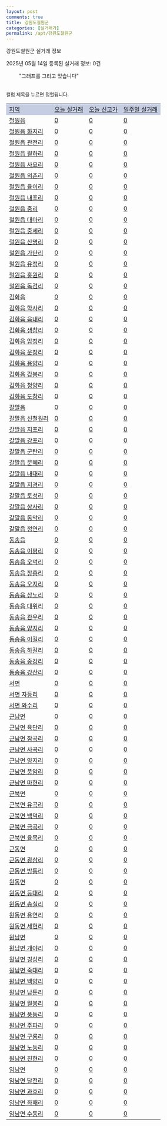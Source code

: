 ```yaml
---
layout: post
comments: true
title: 강원도철원군
categories: [실거래가]
permalink: /apt/강원도철원군
---
```


강원도철원군 실거래 정보

2025년 05월 14일 등록된 실거래 정보: 0건

<!--<script async src="https://pagead2.googlesyndication.com/pagead/js/adsbygoogle.js?client=ca-pub-3485438051770037"
 crossorigin="anonymous"></script>-->

<script type="text/javascript">
  google.charts.load('current', {'packages':['corechart']});
  google.charts.setOnLoadCallback(drawChart);

  function drawChart() {
    var data = google.visualization.arrayToDataTable([['거래일', '매매', '전월세', '전매'], ['21-01', 0, 1, 0], ['21-02', 0, 2, 0], ['21-03', 0, 1, 0], ['21-04', 1, 0, 0], ['21-05', 2, 0, 0], ['21-06', 0, 1, 0], ['21-07', 0, 2, 0], ['21-08', 7, 4, 0], ['21-09', 9, 5, 0], ['21-10', 14, 1, 0], ['21-11', 9, 7, 0], ['21-12', 10, 5, 1], ['22-01', 9, 2, 3], ['22-02', 4, 3, 11], ['22-03', 8, 4, 0], ['22-04', 6, 3, 0], ['22-05', 6, 5, 5], ['22-06', 12, 0, 2], ['22-07', 4, 2, 1], ['22-08', 2, 2, 0]]);

    var options = {
      title: '최근 1년간 유형별 거래량 추이',
      legend: { position: 'bottom' }
    };

    setTimeout(function() {
        var chart = new google.visualization.LineChart(document.getElementById('columnchart_material'));
        chart.draw(data, (options));
        document.getElementById('loading').style.display = 'none';
        var dayLabel = (new Date()).getDay();
        if (dayLabel < 2) {
            sorttable.innerSortFunction.apply(document.getElementById('week'), []);
            sorttable.innerSortFunction.apply(document.getElementById('week'), []);        
        }
        else {
            sorttable.innerSortFunction.apply(document.getElementById('today'), []);
            sorttable.innerSortFunction.apply(document.getElementById('today'), []);
        }
    }, 200);

  }
</script>

<div id="loading" style="z-index:20; display: block; margin-left: 35px">"그래프를 그리고 있습니다"</div>
<div id="columnchart_material" style="width: 95%; margin-left: -35px; display: block"></div>
<!--<div style="width: 95%; margin-left: -35px; display: block">
      <script async src="https://pagead2.googlesyndication.com/pagead/js/adsbygoogle.js?client=ca-pub-3485438051770037"
          crossorigin="anonymous"></script>
      <ins class="adsbygoogle"
          style="display:block"
          data-ad-format="fluid"
          data-ad-layout-key="-fb+5w+4e-db+86"
          data-ad-client="ca-pub-3485438051770037"
          data-ad-slot="1827090281"></ins>
      <script>
          (adsbygoogle = window.adsbygoogle || []).push({});
      </script>
</div>-->
<br>

<font size='small' style='font-size: small;'>컬럼 제목을 누르면 정렬됩니다.</font>
<table class="sortable">
  <tr style='background-color: rgba(114, 132, 186,0.4);'>
    <td id="region"><a href="#">지역</a></td>
    <td id="today"><a href="#">오늘 실거래</a></td>
    <td id="today_new"><a href="#">오늘 신고가</a></td>
    <td id="week"><a href="#">일주일 실거래</a></td>
  </tr>

  
  <tr class="item">
    <td><a href="강원도철원군철원읍">철원읍</a></td>
    <td><a href="강원도철원군철원읍">0</a></td>
    <td><a href="강원도철원군철원읍">0</a></td>
    <td><a href="강원도철원군철원읍">0</a></td>
  </tr>
    

  <tr class="item">
    <td><a href="강원도철원군철원읍화지리">철원읍 화지리</a></td>
    <td><a href="강원도철원군철원읍화지리">0</a></td>
    <td><a href="강원도철원군철원읍화지리">0</a></td>
    <td><a href="강원도철원군철원읍화지리">0</a></td>
  </tr>
    

  <tr class="item">
    <td><a href="강원도철원군철원읍관전리">철원읍 관전리</a></td>
    <td><a href="강원도철원군철원읍관전리">0</a></td>
    <td><a href="강원도철원군철원읍관전리">0</a></td>
    <td><a href="강원도철원군철원읍관전리">0</a></td>
  </tr>
    

  <tr class="item">
    <td><a href="강원도철원군철원읍월하리">철원읍 월하리</a></td>
    <td><a href="강원도철원군철원읍월하리">0</a></td>
    <td><a href="강원도철원군철원읍월하리">0</a></td>
    <td><a href="강원도철원군철원읍월하리">0</a></td>
  </tr>
    

  <tr class="item">
    <td><a href="강원도철원군철원읍사요리">철원읍 사요리</a></td>
    <td><a href="강원도철원군철원읍사요리">0</a></td>
    <td><a href="강원도철원군철원읍사요리">0</a></td>
    <td><a href="강원도철원군철원읍사요리">0</a></td>
  </tr>
    

  <tr class="item">
    <td><a href="강원도철원군철원읍외촌리">철원읍 외촌리</a></td>
    <td><a href="강원도철원군철원읍외촌리">0</a></td>
    <td><a href="강원도철원군철원읍외촌리">0</a></td>
    <td><a href="강원도철원군철원읍외촌리">0</a></td>
  </tr>
    

  <tr class="item">
    <td><a href="강원도철원군철원읍율이리">철원읍 율이리</a></td>
    <td><a href="강원도철원군철원읍율이리">0</a></td>
    <td><a href="강원도철원군철원읍율이리">0</a></td>
    <td><a href="강원도철원군철원읍율이리">0</a></td>
  </tr>
    

  <tr class="item">
    <td><a href="강원도철원군철원읍내포리">철원읍 내포리</a></td>
    <td><a href="강원도철원군철원읍내포리">0</a></td>
    <td><a href="강원도철원군철원읍내포리">0</a></td>
    <td><a href="강원도철원군철원읍내포리">0</a></td>
  </tr>
    

  <tr class="item">
    <td><a href="강원도철원군철원읍중리">철원읍 중리</a></td>
    <td><a href="강원도철원군철원읍중리">0</a></td>
    <td><a href="강원도철원군철원읍중리">0</a></td>
    <td><a href="강원도철원군철원읍중리">0</a></td>
  </tr>
    

  <tr class="item">
    <td><a href="강원도철원군철원읍대마리">철원읍 대마리</a></td>
    <td><a href="강원도철원군철원읍대마리">0</a></td>
    <td><a href="강원도철원군철원읍대마리">0</a></td>
    <td><a href="강원도철원군철원읍대마리">0</a></td>
  </tr>
    

  <tr class="item">
    <td><a href="강원도철원군철원읍중세리">철원읍 중세리</a></td>
    <td><a href="강원도철원군철원읍중세리">0</a></td>
    <td><a href="강원도철원군철원읍중세리">0</a></td>
    <td><a href="강원도철원군철원읍중세리">0</a></td>
  </tr>
    

  <tr class="item">
    <td><a href="강원도철원군철원읍산명리">철원읍 산명리</a></td>
    <td><a href="강원도철원군철원읍산명리">0</a></td>
    <td><a href="강원도철원군철원읍산명리">0</a></td>
    <td><a href="강원도철원군철원읍산명리">0</a></td>
  </tr>
    

  <tr class="item">
    <td><a href="강원도철원군철원읍가단리">철원읍 가단리</a></td>
    <td><a href="강원도철원군철원읍가단리">0</a></td>
    <td><a href="강원도철원군철원읍가단리">0</a></td>
    <td><a href="강원도철원군철원읍가단리">0</a></td>
  </tr>
    

  <tr class="item">
    <td><a href="강원도철원군철원읍유정리">철원읍 유정리</a></td>
    <td><a href="강원도철원군철원읍유정리">0</a></td>
    <td><a href="강원도철원군철원읍유정리">0</a></td>
    <td><a href="강원도철원군철원읍유정리">0</a></td>
  </tr>
    

  <tr class="item">
    <td><a href="강원도철원군철원읍홍원리">철원읍 홍원리</a></td>
    <td><a href="강원도철원군철원읍홍원리">0</a></td>
    <td><a href="강원도철원군철원읍홍원리">0</a></td>
    <td><a href="강원도철원군철원읍홍원리">0</a></td>
  </tr>
    

  <tr class="item">
    <td><a href="강원도철원군철원읍독검리">철원읍 독검리</a></td>
    <td><a href="강원도철원군철원읍독검리">0</a></td>
    <td><a href="강원도철원군철원읍독검리">0</a></td>
    <td><a href="강원도철원군철원읍독검리">0</a></td>
  </tr>
    

  <tr class="item">
    <td><a href="강원도철원군김화읍">김화읍</a></td>
    <td><a href="강원도철원군김화읍">0</a></td>
    <td><a href="강원도철원군김화읍">0</a></td>
    <td><a href="강원도철원군김화읍">0</a></td>
  </tr>
    

  <tr class="item">
    <td><a href="강원도철원군김화읍학사리">김화읍 학사리</a></td>
    <td><a href="강원도철원군김화읍학사리">0</a></td>
    <td><a href="강원도철원군김화읍학사리">0</a></td>
    <td><a href="강원도철원군김화읍학사리">0</a></td>
  </tr>
    

  <tr class="item">
    <td><a href="강원도철원군김화읍읍내리">김화읍 읍내리</a></td>
    <td><a href="강원도철원군김화읍읍내리">0</a></td>
    <td><a href="강원도철원군김화읍읍내리">0</a></td>
    <td><a href="강원도철원군김화읍읍내리">0</a></td>
  </tr>
    

  <tr class="item">
    <td><a href="강원도철원군김화읍생창리">김화읍 생창리</a></td>
    <td><a href="강원도철원군김화읍생창리">0</a></td>
    <td><a href="강원도철원군김화읍생창리">0</a></td>
    <td><a href="강원도철원군김화읍생창리">0</a></td>
  </tr>
    

  <tr class="item">
    <td><a href="강원도철원군김화읍암정리">김화읍 암정리</a></td>
    <td><a href="강원도철원군김화읍암정리">0</a></td>
    <td><a href="강원도철원군김화읍암정리">0</a></td>
    <td><a href="강원도철원군김화읍암정리">0</a></td>
  </tr>
    

  <tr class="item">
    <td><a href="강원도철원군김화읍운장리">김화읍 운장리</a></td>
    <td><a href="강원도철원군김화읍운장리">0</a></td>
    <td><a href="강원도철원군김화읍운장리">0</a></td>
    <td><a href="강원도철원군김화읍운장리">0</a></td>
  </tr>
    

  <tr class="item">
    <td><a href="강원도철원군김화읍용양리">김화읍 용양리</a></td>
    <td><a href="강원도철원군김화읍용양리">0</a></td>
    <td><a href="강원도철원군김화읍용양리">0</a></td>
    <td><a href="강원도철원군김화읍용양리">0</a></td>
  </tr>
    

  <tr class="item">
    <td><a href="강원도철원군김화읍감봉리">김화읍 감봉리</a></td>
    <td><a href="강원도철원군김화읍감봉리">0</a></td>
    <td><a href="강원도철원군김화읍감봉리">0</a></td>
    <td><a href="강원도철원군김화읍감봉리">0</a></td>
  </tr>
    

  <tr class="item">
    <td><a href="강원도철원군김화읍청양리">김화읍 청양리</a></td>
    <td><a href="강원도철원군김화읍청양리">0</a></td>
    <td><a href="강원도철원군김화읍청양리">0</a></td>
    <td><a href="강원도철원군김화읍청양리">0</a></td>
  </tr>
    

  <tr class="item">
    <td><a href="강원도철원군김화읍도창리">김화읍 도창리</a></td>
    <td><a href="강원도철원군김화읍도창리">0</a></td>
    <td><a href="강원도철원군김화읍도창리">0</a></td>
    <td><a href="강원도철원군김화읍도창리">0</a></td>
  </tr>
    

  <tr class="item">
    <td><a href="강원도철원군갈말읍">갈말읍</a></td>
    <td><a href="강원도철원군갈말읍">0</a></td>
    <td><a href="강원도철원군갈말읍">0</a></td>
    <td><a href="강원도철원군갈말읍">0</a></td>
  </tr>
    

  <tr class="item">
    <td><a href="강원도철원군갈말읍신철원리">갈말읍 신철원리</a></td>
    <td><a href="강원도철원군갈말읍신철원리">0</a></td>
    <td><a href="강원도철원군갈말읍신철원리">0</a></td>
    <td><a href="강원도철원군갈말읍신철원리">0</a></td>
  </tr>
    

  <tr class="item">
    <td><a href="강원도철원군갈말읍지포리">갈말읍 지포리</a></td>
    <td><a href="강원도철원군갈말읍지포리">0</a></td>
    <td><a href="강원도철원군갈말읍지포리">0</a></td>
    <td><a href="강원도철원군갈말읍지포리">0</a></td>
  </tr>
    

  <tr class="item">
    <td><a href="강원도철원군갈말읍강포리">갈말읍 강포리</a></td>
    <td><a href="강원도철원군갈말읍강포리">0</a></td>
    <td><a href="강원도철원군갈말읍강포리">0</a></td>
    <td><a href="강원도철원군갈말읍강포리">0</a></td>
  </tr>
    

  <tr class="item">
    <td><a href="강원도철원군갈말읍군탄리">갈말읍 군탄리</a></td>
    <td><a href="강원도철원군갈말읍군탄리">0</a></td>
    <td><a href="강원도철원군갈말읍군탄리">0</a></td>
    <td><a href="강원도철원군갈말읍군탄리">0</a></td>
  </tr>
    

  <tr class="item">
    <td><a href="강원도철원군갈말읍문혜리">갈말읍 문혜리</a></td>
    <td><a href="강원도철원군갈말읍문혜리">0</a></td>
    <td><a href="강원도철원군갈말읍문혜리">0</a></td>
    <td><a href="강원도철원군갈말읍문혜리">0</a></td>
  </tr>
    

  <tr class="item">
    <td><a href="강원도철원군갈말읍내대리">갈말읍 내대리</a></td>
    <td><a href="강원도철원군갈말읍내대리">0</a></td>
    <td><a href="강원도철원군갈말읍내대리">0</a></td>
    <td><a href="강원도철원군갈말읍내대리">0</a></td>
  </tr>
    

  <tr class="item">
    <td><a href="강원도철원군갈말읍지경리">갈말읍 지경리</a></td>
    <td><a href="강원도철원군갈말읍지경리">0</a></td>
    <td><a href="강원도철원군갈말읍지경리">0</a></td>
    <td><a href="강원도철원군갈말읍지경리">0</a></td>
  </tr>
    

  <tr class="item">
    <td><a href="강원도철원군갈말읍토성리">갈말읍 토성리</a></td>
    <td><a href="강원도철원군갈말읍토성리">0</a></td>
    <td><a href="강원도철원군갈말읍토성리">0</a></td>
    <td><a href="강원도철원군갈말읍토성리">0</a></td>
  </tr>
    

  <tr class="item">
    <td><a href="강원도철원군갈말읍상사리">갈말읍 상사리</a></td>
    <td><a href="강원도철원군갈말읍상사리">0</a></td>
    <td><a href="강원도철원군갈말읍상사리">0</a></td>
    <td><a href="강원도철원군갈말읍상사리">0</a></td>
  </tr>
    

  <tr class="item">
    <td><a href="강원도철원군갈말읍동막리">갈말읍 동막리</a></td>
    <td><a href="강원도철원군갈말읍동막리">0</a></td>
    <td><a href="강원도철원군갈말읍동막리">0</a></td>
    <td><a href="강원도철원군갈말읍동막리">0</a></td>
  </tr>
    

  <tr class="item">
    <td><a href="강원도철원군갈말읍정연리">갈말읍 정연리</a></td>
    <td><a href="강원도철원군갈말읍정연리">0</a></td>
    <td><a href="강원도철원군갈말읍정연리">0</a></td>
    <td><a href="강원도철원군갈말읍정연리">0</a></td>
  </tr>
    

  <tr class="item">
    <td><a href="강원도철원군동송읍">동송읍</a></td>
    <td><a href="강원도철원군동송읍">0</a></td>
    <td><a href="강원도철원군동송읍">0</a></td>
    <td><a href="강원도철원군동송읍">0</a></td>
  </tr>
    

  <tr class="item">
    <td><a href="강원도철원군동송읍이평리">동송읍 이평리</a></td>
    <td><a href="강원도철원군동송읍이평리">0</a></td>
    <td><a href="강원도철원군동송읍이평리">0</a></td>
    <td><a href="강원도철원군동송읍이평리">0</a></td>
  </tr>
    

  <tr class="item">
    <td><a href="강원도철원군동송읍오덕리">동송읍 오덕리</a></td>
    <td><a href="강원도철원군동송읍오덕리">0</a></td>
    <td><a href="강원도철원군동송읍오덕리">0</a></td>
    <td><a href="강원도철원군동송읍오덕리">0</a></td>
  </tr>
    

  <tr class="item">
    <td><a href="강원도철원군동송읍장흥리">동송읍 장흥리</a></td>
    <td><a href="강원도철원군동송읍장흥리">0</a></td>
    <td><a href="강원도철원군동송읍장흥리">0</a></td>
    <td><a href="강원도철원군동송읍장흥리">0</a></td>
  </tr>
    

  <tr class="item">
    <td><a href="강원도철원군동송읍오지리">동송읍 오지리</a></td>
    <td><a href="강원도철원군동송읍오지리">0</a></td>
    <td><a href="강원도철원군동송읍오지리">0</a></td>
    <td><a href="강원도철원군동송읍오지리">0</a></td>
  </tr>
    

  <tr class="item">
    <td><a href="강원도철원군동송읍상노리">동송읍 상노리</a></td>
    <td><a href="강원도철원군동송읍상노리">0</a></td>
    <td><a href="강원도철원군동송읍상노리">0</a></td>
    <td><a href="강원도철원군동송읍상노리">0</a></td>
  </tr>
    

  <tr class="item">
    <td><a href="강원도철원군동송읍대위리">동송읍 대위리</a></td>
    <td><a href="강원도철원군동송읍대위리">0</a></td>
    <td><a href="강원도철원군동송읍대위리">0</a></td>
    <td><a href="강원도철원군동송읍대위리">0</a></td>
  </tr>
    

  <tr class="item">
    <td><a href="강원도철원군동송읍관우리">동송읍 관우리</a></td>
    <td><a href="강원도철원군동송읍관우리">0</a></td>
    <td><a href="강원도철원군동송읍관우리">0</a></td>
    <td><a href="강원도철원군동송읍관우리">0</a></td>
  </tr>
    

  <tr class="item">
    <td><a href="강원도철원군동송읍양지리">동송읍 양지리</a></td>
    <td><a href="강원도철원군동송읍양지리">0</a></td>
    <td><a href="강원도철원군동송읍양지리">0</a></td>
    <td><a href="강원도철원군동송읍양지리">0</a></td>
  </tr>
    

  <tr class="item">
    <td><a href="강원도철원군동송읍이길리">동송읍 이길리</a></td>
    <td><a href="강원도철원군동송읍이길리">0</a></td>
    <td><a href="강원도철원군동송읍이길리">0</a></td>
    <td><a href="강원도철원군동송읍이길리">0</a></td>
  </tr>
    

  <tr class="item">
    <td><a href="강원도철원군동송읍하갈리">동송읍 하갈리</a></td>
    <td><a href="강원도철원군동송읍하갈리">0</a></td>
    <td><a href="강원도철원군동송읍하갈리">0</a></td>
    <td><a href="강원도철원군동송읍하갈리">0</a></td>
  </tr>
    

  <tr class="item">
    <td><a href="강원도철원군동송읍중강리">동송읍 중강리</a></td>
    <td><a href="강원도철원군동송읍중강리">0</a></td>
    <td><a href="강원도철원군동송읍중강리">0</a></td>
    <td><a href="강원도철원군동송읍중강리">0</a></td>
  </tr>
    

  <tr class="item">
    <td><a href="강원도철원군동송읍강산리">동송읍 강산리</a></td>
    <td><a href="강원도철원군동송읍강산리">0</a></td>
    <td><a href="강원도철원군동송읍강산리">0</a></td>
    <td><a href="강원도철원군동송읍강산리">0</a></td>
  </tr>
    

  <tr class="item">
    <td><a href="강원도철원군서면">서면</a></td>
    <td><a href="강원도철원군서면">0</a></td>
    <td><a href="강원도철원군서면">0</a></td>
    <td><a href="강원도철원군서면">0</a></td>
  </tr>
    

  <tr class="item">
    <td><a href="강원도철원군서면자등리">서면 자등리</a></td>
    <td><a href="강원도철원군서면자등리">0</a></td>
    <td><a href="강원도철원군서면자등리">0</a></td>
    <td><a href="강원도철원군서면자등리">0</a></td>
  </tr>
    

  <tr class="item">
    <td><a href="강원도철원군서면와수리">서면 와수리</a></td>
    <td><a href="강원도철원군서면와수리">0</a></td>
    <td><a href="강원도철원군서면와수리">0</a></td>
    <td><a href="강원도철원군서면와수리">0</a></td>
  </tr>
    

  <tr class="item">
    <td><a href="강원도철원군근남면">근남면</a></td>
    <td><a href="강원도철원군근남면">0</a></td>
    <td><a href="강원도철원군근남면">0</a></td>
    <td><a href="강원도철원군근남면">0</a></td>
  </tr>
    

  <tr class="item">
    <td><a href="강원도철원군근남면육단리">근남면 육단리</a></td>
    <td><a href="강원도철원군근남면육단리">0</a></td>
    <td><a href="강원도철원군근남면육단리">0</a></td>
    <td><a href="강원도철원군근남면육단리">0</a></td>
  </tr>
    

  <tr class="item">
    <td><a href="강원도철원군근남면잠곡리">근남면 잠곡리</a></td>
    <td><a href="강원도철원군근남면잠곡리">0</a></td>
    <td><a href="강원도철원군근남면잠곡리">0</a></td>
    <td><a href="강원도철원군근남면잠곡리">0</a></td>
  </tr>
    

  <tr class="item">
    <td><a href="강원도철원군근남면사곡리">근남면 사곡리</a></td>
    <td><a href="강원도철원군근남면사곡리">0</a></td>
    <td><a href="강원도철원군근남면사곡리">0</a></td>
    <td><a href="강원도철원군근남면사곡리">0</a></td>
  </tr>
    

  <tr class="item">
    <td><a href="강원도철원군근남면양지리">근남면 양지리</a></td>
    <td><a href="강원도철원군근남면양지리">0</a></td>
    <td><a href="강원도철원군근남면양지리">0</a></td>
    <td><a href="강원도철원군근남면양지리">0</a></td>
  </tr>
    

  <tr class="item">
    <td><a href="강원도철원군근남면풍암리">근남면 풍암리</a></td>
    <td><a href="강원도철원군근남면풍암리">0</a></td>
    <td><a href="강원도철원군근남면풍암리">0</a></td>
    <td><a href="강원도철원군근남면풍암리">0</a></td>
  </tr>
    

  <tr class="item">
    <td><a href="강원도철원군근남면마현리">근남면 마현리</a></td>
    <td><a href="강원도철원군근남면마현리">0</a></td>
    <td><a href="강원도철원군근남면마현리">0</a></td>
    <td><a href="강원도철원군근남면마현리">0</a></td>
  </tr>
    

  <tr class="item">
    <td><a href="강원도철원군근북면">근북면</a></td>
    <td><a href="강원도철원군근북면">0</a></td>
    <td><a href="강원도철원군근북면">0</a></td>
    <td><a href="강원도철원군근북면">0</a></td>
  </tr>
    

  <tr class="item">
    <td><a href="강원도철원군근북면유곡리">근북면 유곡리</a></td>
    <td><a href="강원도철원군근북면유곡리">0</a></td>
    <td><a href="강원도철원군근북면유곡리">0</a></td>
    <td><a href="강원도철원군근북면유곡리">0</a></td>
  </tr>
    

  <tr class="item">
    <td><a href="강원도철원군근북면백덕리">근북면 백덕리</a></td>
    <td><a href="강원도철원군근북면백덕리">0</a></td>
    <td><a href="강원도철원군근북면백덕리">0</a></td>
    <td><a href="강원도철원군근북면백덕리">0</a></td>
  </tr>
    

  <tr class="item">
    <td><a href="강원도철원군근북면금곡리">근북면 금곡리</a></td>
    <td><a href="강원도철원군근북면금곡리">0</a></td>
    <td><a href="강원도철원군근북면금곡리">0</a></td>
    <td><a href="강원도철원군근북면금곡리">0</a></td>
  </tr>
    

  <tr class="item">
    <td><a href="강원도철원군근북면율목리">근북면 율목리</a></td>
    <td><a href="강원도철원군근북면율목리">0</a></td>
    <td><a href="강원도철원군근북면율목리">0</a></td>
    <td><a href="강원도철원군근북면율목리">0</a></td>
  </tr>
    

  <tr class="item">
    <td><a href="강원도철원군근동면">근동면</a></td>
    <td><a href="강원도철원군근동면">0</a></td>
    <td><a href="강원도철원군근동면">0</a></td>
    <td><a href="강원도철원군근동면">0</a></td>
  </tr>
    

  <tr class="item">
    <td><a href="강원도철원군근동면광삼리">근동면 광삼리</a></td>
    <td><a href="강원도철원군근동면광삼리">0</a></td>
    <td><a href="강원도철원군근동면광삼리">0</a></td>
    <td><a href="강원도철원군근동면광삼리">0</a></td>
  </tr>
    

  <tr class="item">
    <td><a href="강원도철원군근동면방통리">근동면 방통리</a></td>
    <td><a href="강원도철원군근동면방통리">0</a></td>
    <td><a href="강원도철원군근동면방통리">0</a></td>
    <td><a href="강원도철원군근동면방통리">0</a></td>
  </tr>
    

  <tr class="item">
    <td><a href="강원도철원군원동면">원동면</a></td>
    <td><a href="강원도철원군원동면">0</a></td>
    <td><a href="강원도철원군원동면">0</a></td>
    <td><a href="강원도철원군원동면">0</a></td>
  </tr>
    

  <tr class="item">
    <td><a href="강원도철원군원동면등대리">원동면 등대리</a></td>
    <td><a href="강원도철원군원동면등대리">0</a></td>
    <td><a href="강원도철원군원동면등대리">0</a></td>
    <td><a href="강원도철원군원동면등대리">0</a></td>
  </tr>
    

  <tr class="item">
    <td><a href="강원도철원군원동면송실리">원동면 송실리</a></td>
    <td><a href="강원도철원군원동면송실리">0</a></td>
    <td><a href="강원도철원군원동면송실리">0</a></td>
    <td><a href="강원도철원군원동면송실리">0</a></td>
  </tr>
    

  <tr class="item">
    <td><a href="강원도철원군원동면용연리">원동면 용연리</a></td>
    <td><a href="강원도철원군원동면용연리">0</a></td>
    <td><a href="강원도철원군원동면용연리">0</a></td>
    <td><a href="강원도철원군원동면용연리">0</a></td>
  </tr>
    

  <tr class="item">
    <td><a href="강원도철원군원동면세현리">원동면 세현리</a></td>
    <td><a href="강원도철원군원동면세현리">0</a></td>
    <td><a href="강원도철원군원동면세현리">0</a></td>
    <td><a href="강원도철원군원동면세현리">0</a></td>
  </tr>
    

  <tr class="item">
    <td><a href="강원도철원군원남면">원남면</a></td>
    <td><a href="강원도철원군원남면">0</a></td>
    <td><a href="강원도철원군원남면">0</a></td>
    <td><a href="강원도철원군원남면">0</a></td>
  </tr>
    

  <tr class="item">
    <td><a href="강원도철원군원남면개야리">원남면 개야리</a></td>
    <td><a href="강원도철원군원남면개야리">0</a></td>
    <td><a href="강원도철원군원남면개야리">0</a></td>
    <td><a href="강원도철원군원남면개야리">0</a></td>
  </tr>
    

  <tr class="item">
    <td><a href="강원도철원군원남면경상리">원남면 경상리</a></td>
    <td><a href="강원도철원군원남면경상리">0</a></td>
    <td><a href="강원도철원군원남면경상리">0</a></td>
    <td><a href="강원도철원군원남면경상리">0</a></td>
  </tr>
    

  <tr class="item">
    <td><a href="강원도철원군원남면죽대리">원남면 죽대리</a></td>
    <td><a href="강원도철원군원남면죽대리">0</a></td>
    <td><a href="강원도철원군원남면죽대리">0</a></td>
    <td><a href="강원도철원군원남면죽대리">0</a></td>
  </tr>
    

  <tr class="item">
    <td><a href="강원도철원군원남면백양리">원남면 백양리</a></td>
    <td><a href="강원도철원군원남면백양리">0</a></td>
    <td><a href="강원도철원군원남면백양리">0</a></td>
    <td><a href="강원도철원군원남면백양리">0</a></td>
  </tr>
    

  <tr class="item">
    <td><a href="강원도철원군원남면남둔리">원남면 남둔리</a></td>
    <td><a href="강원도철원군원남면남둔리">0</a></td>
    <td><a href="강원도철원군원남면남둔리">0</a></td>
    <td><a href="강원도철원군원남면남둔리">0</a></td>
  </tr>
    

  <tr class="item">
    <td><a href="강원도철원군원남면월봉리">원남면 월봉리</a></td>
    <td><a href="강원도철원군원남면월봉리">0</a></td>
    <td><a href="강원도철원군원남면월봉리">0</a></td>
    <td><a href="강원도철원군원남면월봉리">0</a></td>
  </tr>
    

  <tr class="item">
    <td><a href="강원도철원군원남면풍동리">원남면 풍동리</a></td>
    <td><a href="강원도철원군원남면풍동리">0</a></td>
    <td><a href="강원도철원군원남면풍동리">0</a></td>
    <td><a href="강원도철원군원남면풍동리">0</a></td>
  </tr>
    

  <tr class="item">
    <td><a href="강원도철원군원남면주파리">원남면 주파리</a></td>
    <td><a href="강원도철원군원남면주파리">0</a></td>
    <td><a href="강원도철원군원남면주파리">0</a></td>
    <td><a href="강원도철원군원남면주파리">0</a></td>
  </tr>
    

  <tr class="item">
    <td><a href="강원도철원군원남면구룡리">원남면 구룡리</a></td>
    <td><a href="강원도철원군원남면구룡리">0</a></td>
    <td><a href="강원도철원군원남면구룡리">0</a></td>
    <td><a href="강원도철원군원남면구룡리">0</a></td>
  </tr>
    

  <tr class="item">
    <td><a href="강원도철원군원남면노동리">원남면 노동리</a></td>
    <td><a href="강원도철원군원남면노동리">0</a></td>
    <td><a href="강원도철원군원남면노동리">0</a></td>
    <td><a href="강원도철원군원남면노동리">0</a></td>
  </tr>
    

  <tr class="item">
    <td><a href="강원도철원군원남면진현리">원남면 진현리</a></td>
    <td><a href="강원도철원군원남면진현리">0</a></td>
    <td><a href="강원도철원군원남면진현리">0</a></td>
    <td><a href="강원도철원군원남면진현리">0</a></td>
  </tr>
    

  <tr class="item">
    <td><a href="강원도철원군임남면">임남면</a></td>
    <td><a href="강원도철원군임남면">0</a></td>
    <td><a href="강원도철원군임남면">0</a></td>
    <td><a href="강원도철원군임남면">0</a></td>
  </tr>
    

  <tr class="item">
    <td><a href="강원도철원군임남면달전리">임남면 달전리</a></td>
    <td><a href="강원도철원군임남면달전리">0</a></td>
    <td><a href="강원도철원군임남면달전리">0</a></td>
    <td><a href="강원도철원군임남면달전리">0</a></td>
  </tr>
    

  <tr class="item">
    <td><a href="강원도철원군임남면과호리">임남면 과호리</a></td>
    <td><a href="강원도철원군임남면과호리">0</a></td>
    <td><a href="강원도철원군임남면과호리">0</a></td>
    <td><a href="강원도철원군임남면과호리">0</a></td>
  </tr>
    

  <tr class="item">
    <td><a href="강원도철원군임남면좌패리">임남면 좌패리</a></td>
    <td><a href="강원도철원군임남면좌패리">0</a></td>
    <td><a href="강원도철원군임남면좌패리">0</a></td>
    <td><a href="강원도철원군임남면좌패리">0</a></td>
  </tr>
    

  <tr class="item">
    <td><a href="강원도철원군임남면수동리">임남면 수동리</a></td>
    <td><a href="강원도철원군임남면수동리">0</a></td>
    <td><a href="강원도철원군임남면수동리">0</a></td>
    <td><a href="강원도철원군임남면수동리">0</a></td>
  </tr>
    


</table>


    